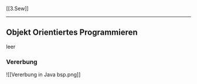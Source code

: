 [[3.Sew]]
____

## Objekt Orientiertes Programmieren
leer

### Vererbung
![[Vererbung in Java bsp.png]]